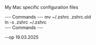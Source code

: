 My Mac specific configuration files

--- Commands ---
mv ~/.zshrc .zshrc.old  
ln -s .zshrc ~/.zshrc  
--- Commands ---

--op 19.03.2025
